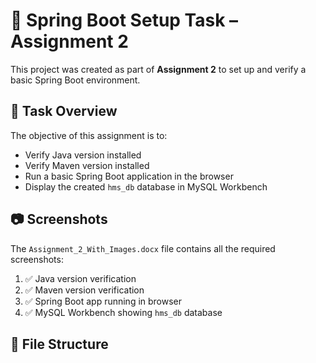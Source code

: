 # 🧩 Spring Boot Setup Task – Assignment 2

This project was created as part of **Assignment 2** to set up and verify a basic Spring Boot environment.

## 📌 Task Overview

The objective of this assignment is to:

- Verify Java version installed
- Verify Maven version installed
- Run a basic Spring Boot application in the browser
- Display the created `hms_db` database in MySQL Workbench

## 📷 Screenshots

The `Assignment_2_With_Images.docx` file contains all the required screenshots:

1. ✅ Java version verification
2. ✅ Maven version verification
3. ✅ Spring Boot app running in browser
4. ✅ MySQL Workbench showing `hms_db` database

## 📁 File Structure

